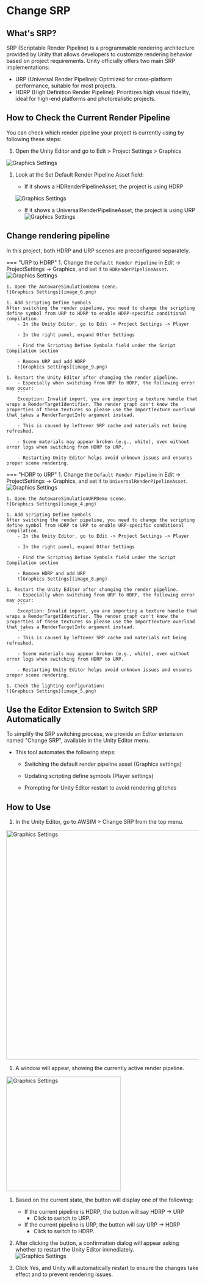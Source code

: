 # Change SRP

## What's SRP?
SRP (Scriptable Render Pipeline) is a programmable rendering architecture provided by Unity that allows developers to customize rendering behavior based on project requirements. Unity officially offers two main SRP implementations:

- URP (Universal Render Pipeline): Optimized for cross-platform performance, suitable for most projects.
- HDRP (High Definition Render Pipeline): Prioritizes high visual fidelity, ideal for high-end platforms and photorealistic projects.

## How to Check the Current Render Pipeline
You can check which render pipeline your project is currently using by following these steps:

1. Open the Unity Editor and go to Edit > Project Settings > Graphics

![Graphics Settings](image_0.png)

1. Look at the Set Default Render Pipeline Asset field:

    - If it shows a HDRenderPipelineAsset, the project is using HDRP

    ![Graphics Settings](image_2.png)
    
    - If it shows a UniversalRenderPipelineAsset, the project is using URP
    ![Graphics Settings](image_1.png)

## Change rendering pipeline
In this project, both HDRP and URP scenes are preconfigured separately.

=== "URP to HDRP"
    1. Change the `Default Render Pipeline` in Edit -> ProjectSettings -> Graphics, and set it to `HDRenderPipelineAsset`.
    ![Graphics Settings](image_7.png)

    1. Open the AutowareSimulationDemo scene.
    ![Graphics Settings](image_6.png)

    1. Add Scripting Define Symbols  
    After switching the render pipeline, you need to change the scripting define symbol from URP to HDRP to enable HDRP-specific conditional compilation.  
        - In the Unity Editor, go to Edit -> Project Settings -> Player

        - In the right panel, expand Other Settings

        - Find the Scripting Define Symbols field under the Script Compilation section

        - Remove URP and add HDRP
        ![Graphics Settings](image_9.png)

    1. Restart the Unity Editor after changing the render pipeline.
        - Especially when switching from URP to HDRP, the following error may occur:
        ```
        Exception: Invalid import, you are importing a texture handle that wraps a RenderTargetIdentifier. The render graph can't know the properties of these textures so please use the ImportTexture overload that takes a RenderTargetInfo argument instead.
        ```
        - This is caused by leftover SRP cache and materials not being refreshed.

        - Scene materials may appear broken (e.g., white), even without error logs when switching from HDRP to URP.

        - Restarting Unity Editor helps avoid unknown issues and ensures proper scene rendering.

=== "HDRP to URP"
    1. Change the `Default Render Pipeline` in Edit -> ProjectSettings -> Graphics, and set it to `UniversalRenderPipelineAsset`.
    ![Graphics Settings](image_3.png)

    1. Open the AutowareSimulationURPDemo scene.
    ![Graphics Settings](image_4.png)
    
    1. Add Scripting Define Symbols  
    After switching the render pipeline, you need to change the scripting define symbol from HDRP to URP to enable URP-specific conditional compilation.  
        - In the Unity Editor, go to Edit -> Project Settings -> Player

        - In the right panel, expand Other Settings

        - Find the Scripting Define Symbols field under the Script Compilation section

        - Remove HDRP and add URP
        ![Graphics Settings](image_8.png)
    
    1. Restart the Unity Editor after changing the render pipeline.
        - Especially when switching from URP to HDRP, the following error may occur:
        ```
        Exception: Invalid import, you are importing a texture handle that wraps a RenderTargetIdentifier. The render graph can't know the properties of these textures so please use the ImportTexture overload that takes a RenderTargetInfo argument instead.
        ```
        - This is caused by leftover SRP cache and materials not being refreshed.

        - Scene materials may appear broken (e.g., white), even without error logs when switching from HDRP to URP.

        - Restarting Unity Editor helps avoid unknown issues and ensures proper scene rendering.

    1. Check the lighting configuration:
    ![Graphics Settings](image_5.png)

## Use the Editor Extension to Switch SRP Automatically
To simplify the SRP switching process, we provide an Editor extension named "Change SRP", available in the Unity Editor menu.

- This tool automates the following steps:
    - Switching the default render pipeline asset (Graphics settings)

    - Updating scripting define symbols (Player settings)

    - Prompting for Unity Editor restart to avoid rendering glitches


## How to Use
1. In the Unity Editor, go to AWSIM > Change SRP from the top menu.
<img src="image_10.png" alt="Graphics Settings" width="600">

1. A window will appear, showing the currently active render pipeline.
<img src="image_11.png" alt="Graphics Settings" width="300">

1. Based on the current state, the button will display one of the following:
    - If the current pipeline is HDRP, the button will say HDRP → URP
        - Click to switch to URP.
    - If the current pipeline is URP, the button will say URP → HDRP
        - Click to switch to HDRP.  

1. After clicking the button, a confirmation dialog will appear asking whether to restart the Unity Editor immediately.  
![Graphics Settings](image_12.png)

1. Click Yes, and Unity will automatically restart to ensure the changes take effect and to prevent rendering issues.  
